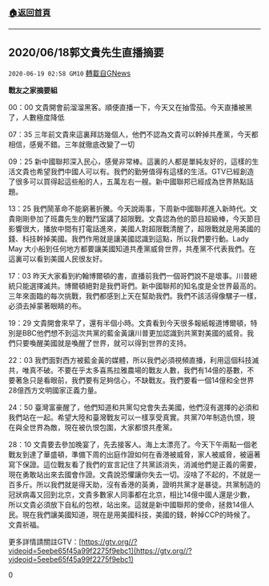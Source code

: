 ###  [:house:返回首頁](https://github.com/ourhimalayas/txt)
---

## 2020/06/18郭文貴先生直播摘要
`2020-06-19 02:58 GM10` [轉載自GNews](https://gnews.org/zh-hant/238997/)

**戰友之家摘要組**

00：00 文貴開會前溜溜黑客。順便直播一下，今天又在抽雪茄。今天直播被黑了，人數極度降低

07：35 三年前文貴來這裏拜訪幾個人，他們不認為文貴可以幹掉共產黨，今天都相信，感覺不錯。三年就徹底改變了一切

09：25 新中國聯邦深入民心，感覺非常棒。這裏的人都是單純友好的，這樣的生活文貴也希望我們中國人可以有。我們的勤勞值得有這樣的生活。GTV已經創造了很多可以買得起這些船的人，五萬左右一艘。新中國聯邦已經成為世界熱點話題。

13：25 我們鬧革命不能窮著折騰。今天說兩事，下周新中國聯邦進入新時代。文貴剛剛參加了班農先生的戰鬥室講了超限戰。文貴認為他的節目超級棒，今天節目影響很大，播放中間有打電話進來，美國人對超限戰清醒了，超限戰就是用美國的錢、科技幹掉美國。我們作用就是讓美國認識到這點，所以我們要行動。Lady May 大小船到任何地方都要讓美國知道共產黨威脅世界，共產黨不代表我們。在這裏可以看到美國人民很友好。

17：03 昨天大家看到約翰博爾頓的書，直播前我們一個哥們說不是壞事。川普總統只能選擇滅共。博爾頓絕對是我們哥們。新中國聯邦的知名度是全世界最高的。三年來面臨的每次挑戰，我們都感到上天在幫助我們。我們不該活得像騾子一樣，必須去掉蒙著眼睛的布。

19：29 文貴開會來早了，還有半個小時。文貴看到今天很多報紙報道博爾頓，特別是BBC他們想不到這次共黨的藍金黃讓川普更加認識到共黨對美國的威脅。我們只要喚醒美國就是喚醒了世界，就可以得到世界的支持。

22：03 我們面對西方被藍金黃的媒體，所以我們必須視頻直播，利用這個科技滅共，唯真不破。不要在乎太多喜馬拉雅農場的戰友人數，我們有14億的基數，不要著急只是看眼前，我們要有足夠信心，不缺戰友。我們要看一個14億和全世界28億西方文明國家正義力量。

24：50 臺灣富豪醒了，他們知道和共黨勾兌會失去美國，他們沒有選擇的必須和我們站在一起。希望大陸和臺灣戰友可以一樣享受真實。共黨70年制造仇恨，現在與全世界為敵，現在被仇恨包圍，大家都恨共產黨。

28：10 文貴要去參加晚宴了，先去接客人。海上太漂亮了。今天下午兩點一個老戰友到達了華盛頓，準備下周的出庭作證如何在香港被威脅，家人被威脅，被逼著寫下保證。這位戰友看了我們的宣言記住了共黨該消失，消滅他們是正義的需要，現在勇敢站出來去國會作證。文貴說恐懼讓你失去一切。沒啥了不起的，不就是一百多斤。所以我們就是得天助，沒有香港的英勇，證明共黨才是暴徒。共黨制造的冠狀病毒又回到北京，文貴多數家人同事都在北京，相比14億中國人還是少數，所以文貴必須放下自私的包袱，站出來。這就是新中國聯邦的使命，拯救14億人民。現在我們讓美國知道，現在是用美國科技，美國的錢，幹掉CCP的時候了。文貴祈福。

更多詳情請關註GTV：[https://gtv.org//?videoid=5eebe65f45a99f2275f9ebc1](https://gtv.org//?videoid=5eebe65f45a99f2275f9ebc1)



0

